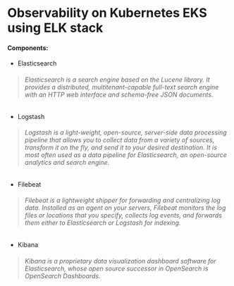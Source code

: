 # Observability on Kubernetes EKS using ELK stack

#### Components:
- Elasticsearch
> <h6>Elasticsearch is a search engine based on the Lucene library. It provides a distributed, multitenant-capable full-text search engine with an HTTP web interface and schema-free JSON documents.</h6>
- Logstash
> <h6>Logstash is a light-weight, open-source, server-side data processing pipeline that allows you to collect data from a variety of sources, transform it on the fly, and send it to your desired destination. It is most often used as a data pipeline for Elasticsearch, an open-source analytics and search engine.</h6>
- Filebeat
> <h6>Filebeat is a lightweight shipper for forwarding and centralizing log data. Installed as an agent on your servers, Filebeat monitors the log files or locations that you specify, collects log events, and forwards them either to Elasticsearch or Logstash for indexing.</h6>
- Kibana
> <h6>Kibana is a proprietary data visualization dashboard software for Elasticsearch, whose open source successor in OpenSearch is OpenSearch Dashboards.</h6>
